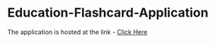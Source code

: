 # Education-Flashcard-Application
<p>The application is hosted at the link - <a href="https://AbhinavPatel271.github.io/Educational-Flashcard-App/">Click Here</p>

